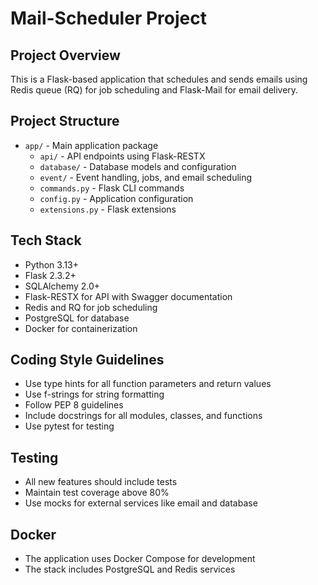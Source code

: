 <!-- Use this file to provide workspace-specific custom instructions to Copilot. For more details, visit https://code.visualstudio.com/docs/copilot/copilot-customization#_use-a-githubcopilotinstructionsmd-file -->

# Mail-Scheduler Project

## Project Overview
This is a Flask-based application that schedules and sends emails using Redis queue (RQ) for job scheduling and Flask-Mail for email delivery.

## Project Structure
- `app/` - Main application package
  - `api/` - API endpoints using Flask-RESTX
  - `database/` - Database models and configuration
  - `event/` - Event handling, jobs, and email scheduling
  - `commands.py` - Flask CLI commands 
  - `config.py` - Application configuration
  - `extensions.py` - Flask extensions

## Tech Stack
- Python 3.13+
- Flask 2.3.2+
- SQLAlchemy 2.0+
- Flask-RESTX for API with Swagger documentation
- Redis and RQ for job scheduling
- PostgreSQL for database
- Docker for containerization

## Coding Style Guidelines
- Use type hints for all function parameters and return values
- Use f-strings for string formatting
- Follow PEP 8 guidelines
- Include docstrings for all modules, classes, and functions
- Use pytest for testing

## Testing
- All new features should include tests
- Maintain test coverage above 80%
- Use mocks for external services like email and database

## Docker
- The application uses Docker Compose for development
- The stack includes PostgreSQL and Redis services
